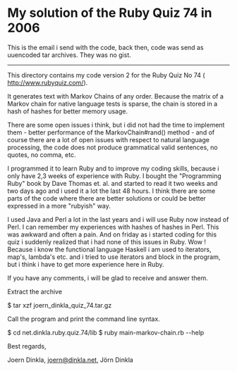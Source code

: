 My solution of the Ruby Quiz 74 in 2006
=======================================

This is the email i send with the code, back then, code was send as uuencoded tar archives. They was no gist.

---

This directory contains my code version 2 for the Ruby Quiz No 74
( http://www.rubyquiz.com/).

It generates text with Markov Chains of any order. Because the matrix of a
Markov chain for native language tests is sparse, the chain is stored in a
hash of hashes for better memory usage.

There are some open issues i think, but i did not had the time to implement
them
	- better performance of the MarkovChain#rand() method
	- and of course there are a lot of open issues with respect to natural
      language processing, the code does not produce grammatical valid
      sentences, no quotes, no comma, etc.

I programmed it to learn Ruby and to improve my coding skills, because i only
have 2,3 weeks of experience with Ruby. I bought the "Programming Ruby" book
by Dave Thomas et. al. and started to read it two weeks and two days ago and
i used it a lot the last 48 hours. I think there are some parts of the code
where there are better solutions or could be better expressed in a more
"rubyish" way.

I used Java and Perl a lot in the last years and i will use Ruby now instead
of Perl. I can remember my experiences with hashes of hashes in Perl. This was
awkward and often a pain. And on friday as i started coding for this quiz i
suddenly realized that i had none of this issues in Ruby. Wow ! Because i
know the functional language Haskell i am used to iterators, map's, lambda's
etc. and i tried to use iterators and block in the program, but i think i
have to get more experience here in Ruby.

If you have any comments, i will be glad to receive and answer them.

Extract the archive

$ tar xzf joern_dinkla_quiz_74.tar.gz

Call the program and print the command line syntax.

$ cd net.dinkla.ruby.quiz.74/lib
$ ruby main-markov-chain.rb --help

Best regards,

Joern Dinkla, <joern@dinkla.net>, J&ouml;rn Dinkla